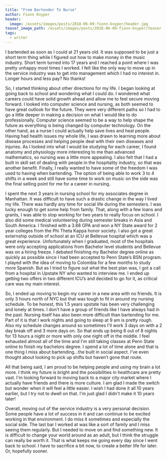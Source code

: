 ```yaml
---
title: "From Bartender To Nurse"
author: Fionn Knyper
header:
  image: /assets/images/posts/2018-06-09-fionn-knyper/header.jpg
teaser_image_path: /assets/images/posts/2018-06-09-fionn-knyper/teaser.jpg
tags:
  - writer
---
```


I bartended as soon as I could at 21 years old. It was supposed to be just a short term thing while I figured out how to make money in the music industry. Short term turned into 17 years and I reached a point where I was pretty unhappy most times I worked. I felt like the only way to move up in the service industry was to get into management which I had no interest in. Longer hours and less pay? No thanks!

So, I started thinking about other directions for my life.  I began looking at going back to school and wondering what I could do. I wondered what careers could have solid growth ahead and allow me to feel secure moving forward.  I looked into computer science and nursing, as both seemed to have great outlook for the future.  They were very different paths so I had to go a little deeper in making a decision on what I would like to do professionally.  Computer science seemed to be a way to help shape the future as everything is being changed by computer technology.  On the other hand, as a nurse I could actually help save lives and heal people.  Having had health issues my whole life, I was drawn to learning more about disease processes and helping people deal with their own diseases and injuries.  As I looked into what I would be studying for each career, I found anatomy and physiology more interesting to me than advanced mathematics, so nursing was a little more appealing.  I also felt that I had a built in skill set of dealing with people in the hospitality industry, so that was another benefit.  Finally, I really wanted to have some of the freedom I was used to having when bartending.  The option of being able to work 3 to 4 shifts in a week and still have some time to work on music on the side was the final selling point for me for a career in nursing.

I spent the next 3 years in nursing school for my associates degree in Manhattan.  It was difficult to have such a drastic change in the way I lived my life.  There was hardly any time for social life during the semesters.  I was lucky enough to get some help from family.  That, along with a few loans and grants, I was able to stop working for two years to really focus on school.  I also did some medical volunteering during semester breaks in Asia and South America.  I finished with a 3.88 GPA and won a NY State award for 2 year colleges from the Phi Theta Kappa honor society.  I also got a great externship outside of school at an ICU at Bellevue hospital which was a great experience.  Unfortunately when I graduated, most of the hospitals were only accepting applications from Bachelor level students and Bellevue was on a hiring freeze.  I debated finishing my Bachelor degree online as quickly as possible since I had been accepted to Penn State’s BSN program.  I played with the idea of moving to Colombia for a few months to study more Spanish.  But as I tried to figure out what the best plan was, I got a call from a hospital in Upstate NY who wanted to interview me.  I ended up getting two offers in two different ICU’s and decided to go for it, as critical care was my main interest.

So, I ended up moving to begin my career in a new area with no friends.  It is only 3 hours north of NYC but that was tough to fit in around my nursing schedule. To be honest, this 1.5 years upstate has been very challenging and lonely at times.  I don’t have a group of friends like I have always had in the past.  Nursing itself has also been more difficult than bartending for me. Part of it is that I work nights and going to sleep at 9 am is pretty rough. Also my schedule changes around so sometimes I'll work 3 days on with a 2 day break off and 3 more days on.  So that ends up being 6 out of 8 nights for 13 hours a night or more with only one night off in the middle.  I feel exhausted almost all of the time and I'm still taking classes at Penn State online to finish my bachelors degree. I spend a lot of time alone and that is one thing I miss about bartending...the built in social aspect. I’ve even thought about looking to pick up shifts but haven’t gone that route.

All that being said, I am proud to be helping people and using my brain a lot more. I think my future is bright and the possibilities in healthcare are pretty vast. I'm looking forward to moving back to a major city market where I actually have friends and there is more culture.  I am glad I made the switch but wonder when it will feel a little easier. I wish I had done it all 10 years earlier, but I try not to dwell on that. I'm just glad I didn't make it 10 years later!

Overall, moving out of the service industry is a very personal decision.  Some people have a lot of success in it and can continue to be excited working in that environment.  I do miss it sometimes and especially the social side.  The last bar I worked at was like a sort of family and I miss seeing them regularly.  But I needed to move on and find something new.  It is difficult to change your world around as an adult, but I think the struggle can really be worth it. That is what keeps me going every day since I went back to school. I have to sacrifice a bit now, to create a better life for later. Or, hopefully sooner.
